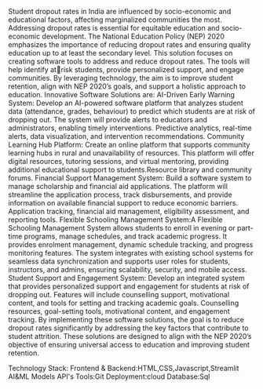 Student dropout rates in India are influenced by socio-economic and educational factors, affecting marginalized
communities the most. Addressing dropout rates is essential for equitable education and socio- economic development. The National Education Policy (NEP) 2020 emphasizes the importance of reducing dropout rates and ensuring quality
education up to at least the secondary level. This solution focuses on creating software tools to address and reduce dropout rates. The tools will help identify atrisk students, provide personalized support, and engage communities. By leveraging technology, the aim is to improve
student retention, align with NEP 2020’s goals, and support a holistic approach to education. Innovative Software
Solutions are:
AI-Driven Early Warning System: Develop an AI-powered software platform that analyzes student data (attendance, grades, behaviour) to predict which students are at risk of dropping out. The system will provide alerts to educators and
administrators, enabling timely interventions. Predictive analytics, real-time alerts, data visualization, and intervention
recommendations. Community Learning Hub Platform: Create an online platform that supports community learning hubs in rural and
unavailability of resources. This platform will offer digital resources, tutoring sessions, and virtual mentoring, providing additional educational support to students.Resource library and community forums. Financial Support Management System: Build a software system to manage scholarship and financial aid
applications. The platform will streamline the application process, track disbursements, and provide information on
available financial support to reduce economic barriers. Application tracking, financial aid management, eligibility
assessment, and reporting tools. Flexible Schooling Management System:A Flexible Schooling Management System allows students to enroll in
evening or part-time programs, manage schedules, and track academic progress. It provides enrolment management, dynamic schedule tracking, and progress monitoring features. The system integrates with existing school systems for
seamless data synchronization and supports user roles for students, instructors, and admins, ensuring scalability, security, and mobile access. Student Support and Engagement System: Develop an integrated system that provides personalized support and
engagement for students at risk of dropping out. Features will include counselling support, motivational content, and
tools for setting and tracking academic goals. Counselling resources, goal-setting tools, motivational content, and
engagement tracking. By implementing these software solutions, the goal is to reduce dropout rates significantly by
addressing the key factors that contribute to student attrition. These solutions are designed to align with the NEP
2020’s objective of ensuring universal access to education and improving student retention. 

Technology Stack:
Frontend & Backend:HTML,CSS,Javascript,Streamlit 
AI&ML Models
API's
Tools:Git
Deployment:cloud
Database:Sql
